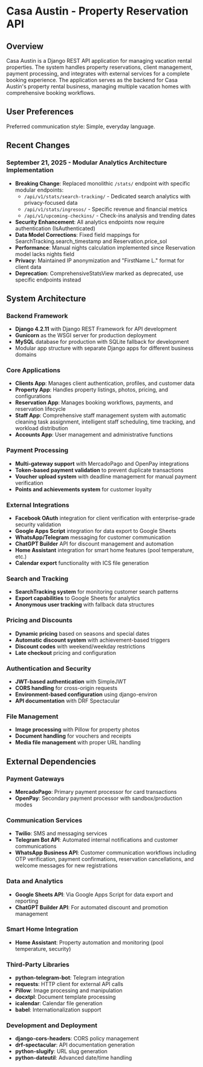 # Casa Austin - Property Reservation API

## Overview

Casa Austin is a Django REST API application for managing vacation rental properties. The system handles property reservations, client management, payment processing, and integrates with external services for a complete booking experience. The application serves as the backend for Casa Austin's property rental business, managing multiple vacation homes with comprehensive booking workflows.

## User Preferences

Preferred communication style: Simple, everyday language.

## Recent Changes

### September 21, 2025 - Modular Analytics Architecture Implementation
- **Breaking Change**: Replaced monolithic `/stats/` endpoint with specific modular endpoints:
  - `/api/v1/stats/search-tracking/` - Dedicated search analytics with privacy-focused data
  - `/api/v1/stats/ingresos/` - Specific revenue and financial metrics
  - `/api/v1/upcoming-checkins/` - Check-ins analysis and trending dates
- **Security Enhancement**: All analytics endpoints now require authentication (IsAuthenticated)
- **Data Model Corrections**: Fixed field mappings for SearchTracking.search_timestamp and Reservation.price_sol
- **Performance**: Manual nights calculation implemented since Reservation model lacks nights field
- **Privacy**: Maintained IP anonymization and "FirstName L." format for client data
- **Deprecation**: ComprehensiveStatsView marked as deprecated, use specific endpoints instead

## System Architecture

### Backend Framework
- **Django 4.2.11** with Django REST Framework for API development
- **Gunicorn** as the WSGI server for production deployment
- **MySQL** database for production with SQLite fallback for development
- Modular app structure with separate Django apps for different business domains

### Core Applications
- **Clients App**: Manages client authentication, profiles, and customer data
- **Property App**: Handles property listings, photos, pricing, and configurations
- **Reservation App**: Manages booking workflows, payments, and reservation lifecycle
- **Staff App**: Comprehensive staff management system with automatic cleaning task assignment, intelligent staff scheduling, time tracking, and workload distribution
- **Accounts App**: User management and administrative functions

### Payment Processing
- **Multi-gateway support** with MercadoPago and OpenPay integrations
- **Token-based payment validation** to prevent duplicate transactions
- **Voucher upload system** with deadline management for manual payment verification
- **Points and achievements system** for customer loyalty

### External Integrations
- **Facebook OAuth** integration for client verification with enterprise-grade security validation
- **Google Apps Script** integration for data export to Google Sheets
- **WhatsApp/Telegram** messaging for customer communication
- **ChatGPT Builder** API for discount management and automation
- **Home Assistant** integration for smart home features (pool temperature, etc.)
- **Calendar export** functionality with ICS file generation

### Search and Tracking
- **SearchTracking system** for monitoring customer search patterns
- **Export capabilities** to Google Sheets for analytics
- **Anonymous user tracking** with fallback data structures

### Pricing and Discounts
- **Dynamic pricing** based on seasons and special dates
- **Automatic discount system** with achievement-based triggers
- **Discount codes** with weekend/weekday restrictions
- **Late checkout** pricing and configuration

### Authentication and Security
- **JWT-based authentication** with SimpleJWT
- **CORS handling** for cross-origin requests
- **Environment-based configuration** using django-environ
- **API documentation** with DRF Spectacular

### File Management
- **Image processing** with Pillow for property photos
- **Document handling** for vouchers and receipts
- **Media file management** with proper URL handling

## External Dependencies

### Payment Gateways
- **MercadoPago**: Primary payment processor for card transactions
- **OpenPay**: Secondary payment processor with sandbox/production modes

### Communication Services
- **Twilio**: SMS and messaging services
- **Telegram Bot API**: Automated internal notifications and customer communications
- **WhatsApp Business API**: Customer communication workflows including OTP verification, payment confirmations, reservation cancellations, and welcome messages for new registrations

### Data and Analytics
- **Google Sheets API**: Via Google Apps Script for data export and reporting
- **ChatGPT Builder API**: For automated discount and promotion management

### Smart Home Integration
- **Home Assistant**: Property automation and monitoring (pool temperature, security)

### Third-Party Libraries
- **python-telegram-bot**: Telegram integration
- **requests**: HTTP client for external API calls
- **Pillow**: Image processing and manipulation
- **docxtpl**: Document template processing
- **icalendar**: Calendar file generation
- **babel**: Internationalization support

### Development and Deployment
- **django-cors-headers**: CORS policy management
- **drf-spectacular**: API documentation generation
- **python-slugify**: URL slug generation
- **python-dateutil**: Advanced date/time handling